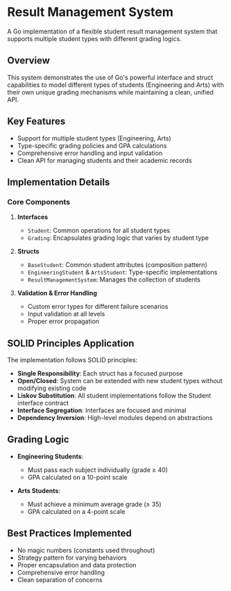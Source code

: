 # Result Management System

A Go implementation of a flexible student result management system that supports multiple student types with different grading logics.

## Overview

This system demonstrates the use of Go's powerful interface and struct capabilities to model different types of students (Engineering and Arts) with their own unique grading mechanisms while maintaining a clean, unified API.

## Key Features

- Support for multiple student types (Engineering, Arts)
- Type-specific grading policies and GPA calculations
- Comprehensive error handling and input validation
- Clean API for managing students and their academic records

## Implementation Details

### Core Components

1. **Interfaces**
   - `Student`: Common operations for all student types
   - `Grading`: Encapsulates grading logic that varies by student type

2. **Structs**
   - `BaseStudent`: Common student attributes (composition pattern)
   - `EngineeringStudent` & `ArtsStudent`: Type-specific implementations
   - `ResultManagementSystem`: Manages the collection of students

3. **Validation & Error Handling**
   - Custom error types for different failure scenarios
   - Input validation at all levels
   - Proper error propagation

## SOLID Principles Application

The implementation follows SOLID principles:

- **Single Responsibility**: Each struct has a focused purpose
- **Open/Closed**: System can be extended with new student types without modifying existing code
- **Liskov Substitution**: All student implementations follow the Student interface contract
- **Interface Segregation**: Interfaces are focused and minimal
- **Dependency Inversion**: High-level modules depend on abstractions

## Grading Logic

- **Engineering Students**:
  - Must pass each subject individually (grade ≥ 40)
  - GPA calculated on a 10-point scale

- **Arts Students**:
  - Must achieve a minimum average grade (≥ 35)
  - GPA calculated on a 4-point scale

## Best Practices Implemented

- No magic numbers (constants used throughout)
- Strategy pattern for varying behaviors
- Proper encapsulation and data protection
- Comprehensive error handling
- Clean separation of concerns
